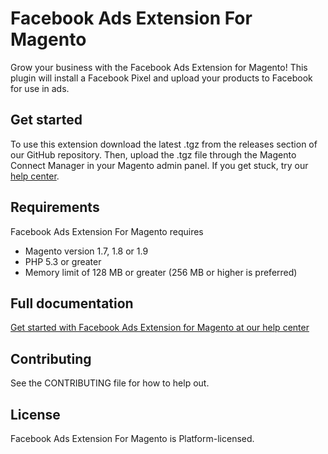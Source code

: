 
# Facebook Ads Extension For Magento

Grow your business with the Facebook Ads Extension for Magento!
This plugin will install a Facebook Pixel and upload your products to Facebook for use in ads.

## Get started

To use this extension download the latest .tgz from the releases section of our GitHub repository.
Then, upload the .tgz file through the Magento Connect Manager in your Magento admin panel.
If you get stuck, try our [help center](https://www.facebook.com/business/help/532749253576163).

## Requirements

Facebook Ads Extension For Magento requires
* Magento version 1.7, 1.8 or 1.9
* PHP 5.3 or greater
* Memory limit of 128 MB or greater (256 MB or higher is preferred)

## Full documentation

[Get started with Facebook Ads Extension for Magento at our help center](https://www.facebook.com/business/help/532749253576163)

## Contributing

See the CONTRIBUTING file for how to help out.

## License

Facebook Ads Extension For Magento is Platform-licensed.
